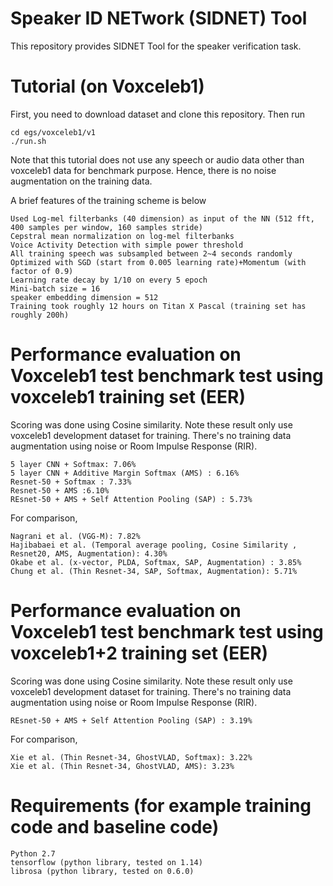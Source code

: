 # Speaker ID NETwork (SIDNET) Tool
This repository provides SIDNET Tool for the speaker verification task.

# Tutorial (on Voxceleb1)
First, you need to download dataset and clone this repository. Then run

    cd egs/voxceleb1/v1
    ./run.sh
Note that this tutorial does not use any speech or audio data other than voxceleb1 data for benchmark purpose. Hence, there is no noise augmentation on the training data.

A brief features of the training scheme is below

    Used Log-mel filterbanks (40 dimension) as input of the NN (512 fft, 400 samples per window, 160 samples stride)
    Cepstral mean normalization on log-mel filterbanks
    Voice Activity Detection with simple power threshold
    All training speech was subsampled between 2~4 seconds randomly
    Optimized with SGD (start from 0.005 learning rate)+Momentum (with factor of 0.9)
    Learning rate decay by 1/10 on every 5 epoch
    Mini-batch size = 16
    speaker embedding dimension = 512
    Training took roughly 12 hours on Titan X Pascal (training set has roughly 200h)


# Performance evaluation on Voxceleb1 test benchmark test using voxceleb1 training set (EER)
Scoring was done using Cosine similarity. Note these result only use voxceleb1 development dataset for training. There's no training data augmentation using noise or Room Impulse Response (RIR).

    5 layer CNN + Softmax: 7.06%
    5 layer CNN + Additive Margin Softmax (AMS) : 6.16%
    Resnet-50 + Softmax : 7.33%
    Resnet-50 + AMS :6.10%
    REsnet-50 + AMS + Self Attention Pooling (SAP) : 5.73%    
    
For comparison,
    
    Nagrani et al. (VGG-M): 7.82%
    Hajibabaei et al. (Temporal average pooling, Cosine Similarity , Resnet20, AMS, Augmentation): 4.30%
    Okabe et al. (x-vector, PLDA, Softmax, SAP, Augmentation) : 3.85%
    Chung et al. (Thin Resnet-34, SAP, Softmax, Augmentation): 5.71%

# Performance evaluation on Voxceleb1 test benchmark test using voxceleb1+2 training set (EER)
Scoring was done using Cosine similarity. Note these result only use voxceleb1 development dataset for training. There's no training data augmentation using noise or Room Impulse Response (RIR).

    REsnet-50 + AMS + Self Attention Pooling (SAP) : 3.19%
    
For comparison,
    
    Xie et al. (Thin Resnet-34, GhostVLAD, Softmax): 3.22%
    Xie et al. (Thin Resnet-34, GhostVLAD, AMS): 3.23%

# Requirements (for example training code and baseline code)
    Python 2.7
    tensorflow (python library, tested on 1.14)
    librosa (python library, tested on 0.6.0)
